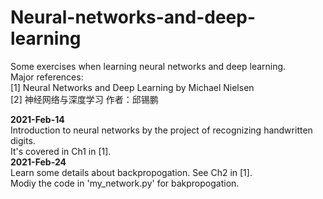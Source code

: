# Neural-networks-and-deep-learning
Some exercises when learning neural networks and deep learning.  
Major references:  
[1] Neural Networks and Deep Learning by Michael Nielsen  
[2] 神经网络与深度学习 作者：邱锡鹏 

**2021-Feb-14**  
Introduction to neural networks by the project of recognizing handwritten digits.  
It's covered in Ch1 in [1].  
**2021-Feb-24**  
Learn some details about backpropogation. See Ch2 in [1].   
Modiy the code in 'my_network.py' for bakpropogation.  

